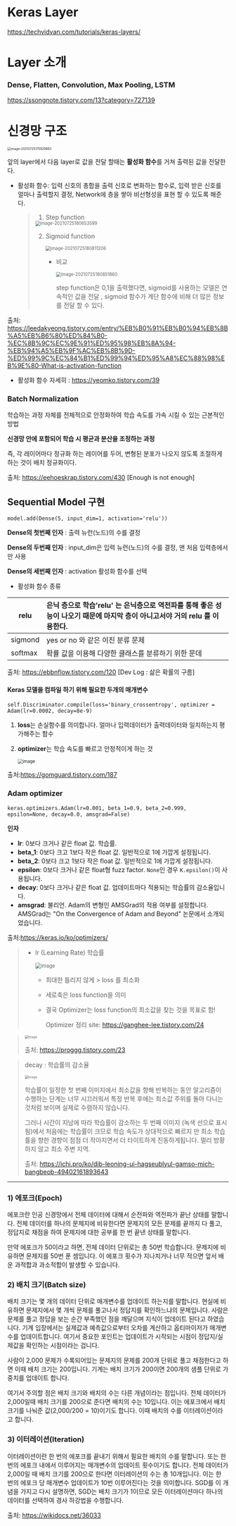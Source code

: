 # Keras Layer

https://techvidvan.com/tutorials/keras-layers/



# Layer 소개 

### Dense, Flatten, Convolution, Max Pooling, LSTM

https://ssongnote.tistory.com/13?category=727139



# 신경망 구조

<img src="C:\Users\thwls\AppData\Roaming\Typora\typora-user-images\image-20210725175929883.png" alt="image-20210725175929883" style="zoom:50%;" />

앞의 layer에서 다음 layer로 값을 전달 할때는 **활성화 함수**를 거쳐 출력된 값을 전달한다.

* 활성화 함수: 입력 신호의 총합을 출력 신호로 변화하는 함수로,  입력 받은 신호를 얼마나 출력할지 결정, Network에 층을 쌓아 비선형성을 표현 할 수 있도록 해준다.

  > 1. Step function
  >
  > <img src="C:\Users\thwls\AppData\Roaming\Typora\typora-user-images\image-20210725180653599.png" alt="image-20210725180653599" style="zoom:70%;" />
  >
  > 2. Sigmoid function
  >
  >    <img src="C:\Users\thwls\AppData\Roaming\Typora\typora-user-images\image-20210725180811206.png" alt="image-20210725180811206" style="zoom:70%;" />
  >
  >    - 비교
  >
  >      <img src="C:\Users\thwls\AppData\Roaming\Typora\typora-user-images\image-20210725180851860.png" alt="image-20210725180851860" style="zoom:70%;" />
  >
  >      step function은 0,1을 출력했다면, sigmoid를 사용하는 모델은 연속적인 값을 전달 , sigmoid 함수가 계단 함수에 비해 더 많은 정보를 전달 할 수 있다.

출처: https://leedakyeong.tistory.com/entry/%EB%B0%91%EB%B0%94%EB%8B%A5%EB%B6%80%ED%84%B0-%EC%8B%9C%EC%9E%91%ED%95%98%EB%8A%94-%EB%94%A5%EB%9F%AC%EB%8B%9D-%ED%99%9C%EC%84%B1%ED%99%94%ED%95%A8%EC%88%98%EB%9E%80-What-is-activation-function

- 활성화 함수 자세히 : https://yeomko.tistory.com/39



### Batch Normalization

학습하는 과정 자체를 전체적으로 안정화하여 학습 속도를 가속 시킬 수 있는 근본적인 방법

**신경망 안에 포함되어 학습 시 평균과 분산을 조정하는 과정** 

즉, 각 레이어마다 정규화 하는 레이어를 두어, 변형된 분포가 나오지 않도록 조절하게 하는 것이 배치 정규화이다. 

출처: https://eehoeskrap.tistory.com/430 [Enough is not enough]



## Sequential Model 구현

```
model.add(Dense(5, input_dim=1, activation='relu'))
```

**Dense의 첫번째 인자** : 출력 뉴런(노드)의 수를 결정

**Dense의 두번째 인자** : input_dim은 입력 뉴런(노드)의 수를 결정, 맨 처음 입력층에서만 사용

**Dense의 세번째 인자** : activation 활성화 함수를 선택

- 활성화 함수 종류

| relu    | 은닉 층으로 학습'relu' 는 은닉층으로 역전파를 통해 좋은 성능이 나오기 때문에 마지막 층이 아니고서야 거의 relu 를 이용한다. |
| ------- | :----------------------------------------------------------- |
| sigmond | yes or no 와 같은 이진 분류 문제                             |
| softmax | 확률 값을 이용해 다양한 클래스를 분류하기 위한 문데          |

출처: https://ebbnflow.tistory.com/120 [Dev Log : 삶은 확률의 구름]





#### Keras 모델을 컴파일 하기 위해 필요한 두개의 매개변수

```
self.Discriminator.compile(loss='binary_crossentropy', optimizer = Adam(lr=0.0002, decay=8e-9)
```

1. **loss**는 손실함수를 의미합니다. 얼마나 입력데이터가 출력데이터와 일치하는지 평가해주는 함수

2. **optimizer**는 학습 속도를 빠르고 안정적이게 하는 것

   <img src="https://user-images.githubusercontent.com/30134043/126892775-d42430cd-a46c-48a8-a468-ebc1430991b2.png" alt="image" style="zoom:70%;" />

   

출처:https://gomguard.tistory.com/187



### Adam optimizer

```
keras.optimizers.Adam(lr=0.001, beta_1=0.9, beta_2=0.999, epsilon=None, decay=0.0, amsgrad=False)
```

**인자**

- **lr**: 0보다 크거나 같은 float 값. 학습률. 
- **beta_1**: 0보다 크고 1보다 작은 float 값. 일반적으로 1에 가깝게 설정됩니다.
- **beta_2**: 0보다 크고 1보다 작은 float 값. 일반적으로 1에 가깝게 설정됩니다.
- **epsilon**: 0보다 크거나 같은 float형 fuzz factor. `None`인 경우 `K.epsilon()`이 사용됩니다.
- **decay**: 0보다 크거나 같은 float 값. 업데이트마다 적용되는 학습률의 감소율입니다.
- **amsgrad**: 불리언. Adam의 변형인 AMSGrad의 적용 여부를 설정합니다. AMSGrad는 "On the Convergence of Adam and Beyond" 논문에서 소개되었습니다.

출처:https://keras.io/ko/optimizers/

> - lr  (Learning Rate) 학습률
>
>   <img src="https://user-images.githubusercontent.com/30134043/126902985-61f498b0-8dac-446d-956d-bf7224c01db3.png" alt="image" style="zoom:80%;" />
>
>   * 최대한 틀리지 않게 > loss 를 최소화
>
>   * 세로축은 loss function을 의미
>
>   * 결국 Optimizer는 loss function의 최소값을 찾는 것을 목표로 함!
>
>     Optimizer 정리 site: https://ganghee-lee.tistory.com/24 

> <img src="https://user-images.githubusercontent.com/30134043/126903027-3a4e2852-d86c-4af2-88c1-c3f895af13a4.png" alt="image" style="zoom:50%;" />
>
> 출처: https://proggg.tistory.com/23

>  decay  : 학습률의 감소율
>
> <img src="https://user-images.githubusercontent.com/30134043/126903169-f715fe4b-f335-4c18-8954-583a91c4381d.png" alt="image" style="zoom:50%;" />
>
> 학습률이 일정한 첫 번째 이미지에서 최소값을 향해 반복하는 동안 알고리즘이 수행하는 단계는 너무 시끄러워서 특정 반복 후에는 최소값 주위를 돌아 다니는 것처럼 보이며 실제로 수렴하지 않습니다.
>
> 그러나 시간이 지남에 따라 학습률이 감소하는 두 번째 이미지 (녹색 선으로 표시됨)에서 처음에는 학습률이 크므로 학습 속도가 상대적으로 빠르지 만 최소 학습률을 향한 경향이 점점 더 작아지면서 더 타이트하게 진동하게됩니다. 멀리 방황하지 않고 최소 주변 지역.
>
> 출처: https://ichi.pro/ko/dib-leoning-ui-hagseublyul-gamso-mich-bangbeob-49402161893643

** **



### **1) 에포크(Epoch)**

에포크란 인공 신경망에서 전체 데이터에 대해서 순전파와 역전파가 끝난 상태를 말합니다. 전체 데이터를 하나의 문제지에 비유한다면 문제지의 모든 문제를 끝까지 다 풀고, 정답지로 채점을 하여 문제지에 대한 공부를 한 번 끝낸 상태를 말합니다.

만약 에포크가 50이라고 하면, 전체 데이터 단위로는 총 50번 학습합니다. 문제지에 비유하면 문제지를 50번 푼 셈입니다. 이 에포크 횟수가 지나치거나 너무 적으면 앞서 배운 과적합과 과소적합이 발생할 수 있습니다.

### **2) 배치 크기(Batch size)**

배치 크기는 몇 개의 데이터 단위로 매개변수를 업데이트 하는지를 말합니다. 현실에 비유하면 문제지에서 몇 개씩 문제를 풀고나서 정답지를 확인하느냐의 문제입니다. 사람은 문제를 풀고 정답을 보는 순간 부족했던 점을 깨달으며 지식이 업데이트 된다고 하였습니다. 기계 입장에서는 실제값과 예측값으로부터 오차를 계산하고 옵티마이저가 매개변수를 업데이트합니다. 여기서 중요한 포인트는 업데이트가 시작되는 시점이 정답지/실제값을 확인하는 시점이라는 겁니다.

사람이 2,000 문제가 수록되어있는 문제지의 문제를 200개 단위로 풀고 채점한다고 하면 이때 배치 크기는 200입니다. 기계는 배치 크기가 200이면 200개의 샘플 단위로 가중치를 업데이트 합니다.

여기서 주의할 점은 배치 크기와 배치의 수는 다른 개념이라는 점입니다. 전체 데이터가 2,000일때 배치 크기를 200으로 준다면 배치의 수는 10입니다. 이는 에포크에서 배치 크기를 나눠준 값(2,000/200 = 10)이기도 합니다. 이때 배치의 수를 이터레이션이라고 합니다.

### **3) 이터레이션(Iteration)**

이터레이션이란 한 번의 에포크를 끝내기 위해서 필요한 배치의 수를 말합니다. 또는 한 번의 에포크 내에서 이루어지는 매개변수의 업데이트 횟수이기도 합니다. 전체 데이터가 2,000일 때 배치 크기를 200으로 한다면 이터레이션의 수는 총 10개입니다. 이는 한 번의 에포크 당 매개변수 업데이트가 10번 이루어진다는 것을 의미합니다. SGD를 이 개념을 가지고 다시 설명하면, SGD는 배치 크기가 1이므로 모든 이터레이션마다 하나의 데이터를 선택하여 경사 하강법을 수행합니다.



출처: https://wikidocs.net/36033
